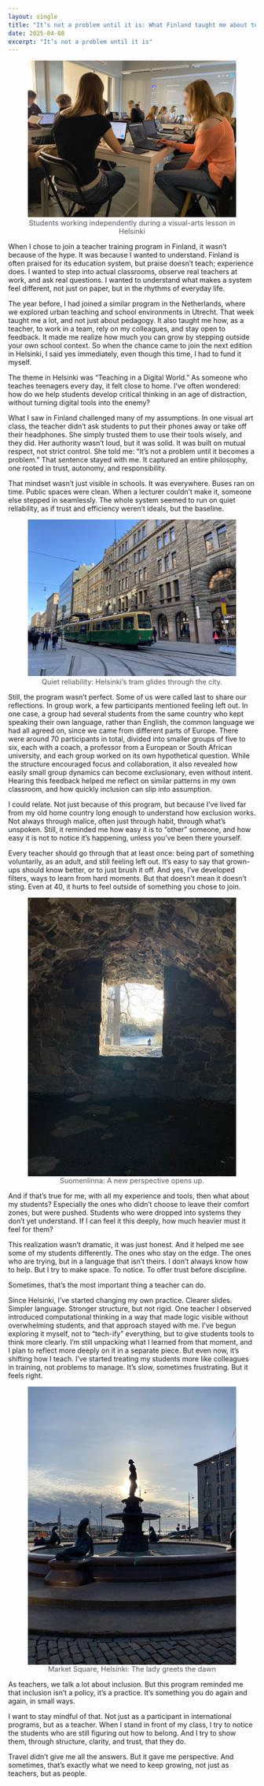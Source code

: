 ```yaml
---
layout: single
title: "It’s not a problem until it is: What Finland taught me about teaching"
date: 2025-04-08
excerpt: "It’s not a problem until it is"
---
```


<figure>
  <img src="/assets/images/IMG_0327.jpg" />
  <figcaption style="text-align:center; font-size:0.9rem; color:#555;">
    Students working independently during a visual-arts lesson in Helsinki
  </figcaption>
</figure>
When I chose to join a teacher training program in Finland, it wasn’t because of the hype. It was because I wanted to understand. Finland is often praised for its education system, but praise doesn’t teach; experience does. I wanted to step into actual classrooms, observe real teachers at work, and ask real questions. I wanted to understand what makes a system feel different, not just on paper, but in the rhythms of everyday life.

The year before, I had joined a similar program in the Netherlands, where we explored urban teaching and school environments in Utrecht. That week taught me a lot, and not just about pedagogy. It also taught me how, as a teacher, to work in a team, rely on my colleagues, and stay open to feedback. It made me realize how much you can grow by stepping outside your own school context. So when the chance came to join the next edition in Helsinki, I said yes immediately, even though this time, I had to fund it myself.

The theme in Helsinki was “Teaching in a Digital World.” As someone who teaches teenagers every day, it felt close to home. I’ve often wondered: how do we help students develop critical thinking in an age of distraction, without turning digital tools into the enemy?


What I saw in Finland challenged many of my assumptions. In one visual art class, the teacher didn’t ask students to put their phones away or take off their headphones. She simply trusted them to use their tools wisely, and they did. Her authority wasn’t loud, but it was solid. It was built on mutual respect, not strict control. She told me: “It’s not a problem until it becomes a problem.” That sentence stayed with me. It captured an entire philosophy, one rooted in trust, autonomy, and responsibility.

That mindset wasn’t just visible in schools. It was everywhere. Buses ran on time. Public spaces were clean. When a lecturer couldn’t make it, someone else stepped in seamlessly. The whole system seemed to run on quiet reliability, as if trust and efficiency weren’t ideals, but the baseline.

<figure>
  <img src="/assets/images/IMG_0414.jpeg" />
  <figcaption style="text-align:center; font-size:0.9rem; color:#555;">
    Quiet reliability: Helsinki’s tram glides through the city.
  </figcaption>
</figure>  

Still, the program wasn’t perfect. Some of us were called last to share our reflections. In group work, a few participants mentioned feeling left out. In one case, a group had several students from the same country who kept speaking their own language, rather than English, the common language we had all agreed on, since we came from different parts of Europe. There were around 70 participants in total, divided into smaller groups of five to six, each with a coach, a professor from a European or South African university, and each group worked on its own hypothetical question. While the structure encouraged focus and collaboration, it also revealed how easily small group dynamics can become exclusionary, even without intent. Hearing this feedback helped me reflect on similar patterns in my own classroom, and how quickly inclusion can slip into assumption.

I could relate. Not just because of this program, but because I’ve lived far from my old home country long enough to understand how exclusion works. Not always through malice, often just through habit, through what’s unspoken. Still, it reminded me how easy it is to “other” someone, and how easy it is not to notice it’s happening, unless you’ve been there yourself.

Every teacher should go through that at least once: being part of something voluntarily, as an adult, and still feeling left out. It’s easy to say that grown-ups should know better, or to just brush it off. And yes, I’ve developed filters, ways to learn from hard moments. But that doesn’t mean it doesn’t sting. Even at 40, it hurts to feel outside of something you chose to join.

<figure>
  <img src="/assets/images/IMG_0456.jpg" style="display:block; margin:0 auto;" />
  <figcaption style="text-align:center; font-size:0.9rem; color:#555;">
    Suomenlinna: A new perspective opens up.
  </figcaption>
</figure>  

And if that’s true for me, with all my experience and tools, then what about my students? Especially the ones who didn’t choose to leave their comfort zones, but were pushed. Students who were dropped into systems they don’t yet understand. If I can feel it this deeply, how much heavier must it feel for them?

This realization wasn’t dramatic, it was just honest. And it helped me see some of my students differently. The ones who stay on the edge. The ones who are trying, but in a language that isn’t theirs. I don’t always know how to help. But I try to make space. To notice. To offer trust before discipline.

Sometimes, that’s the most important thing a teacher can do.

Since Helsinki, I’ve started changing my own practice. Clearer slides. Simpler language. Stronger structure, but not rigid. One teacher I observed introduced computational thinking in a way that made logic visible without overwhelming students, and that approach stayed with me. I’ve begun exploring it myself, not to “tech-ify” everything, but to give students tools to think more clearly. I’m still unpacking what I learned from that moment, and I plan to reflect more deeply on it in a separate piece. But even now, it’s shifting how I teach. I’ve started treating my students more like colleagues in training, not problems to manage. It’s slow, sometimes frustrating. But it feels right.

<figure>
  <img src="/assets/images/IMG_0493.jpg"  style="display:block; margin:0 auto;"  />
  <figcaption style="text-align:center; font-size:0.9rem; color:#555;">
    Market Square, Helsinki: The lady greets the dawn
  </figcaption>
</figure>  

As teachers, we talk a lot about inclusion. But this program reminded me that inclusion isn’t a policy, it’s a practice. It’s something you do again and again, in small ways.

I want to stay mindful of that. Not just as a participant in international programs, but as a teacher. When I stand in front of my class, I try to notice the students who are still figuring out how to belong. And I try to show them, through structure, clarity, and trust, that they do.

Travel didn’t give me all the answers. But it gave me perspective. And sometimes, that’s exactly what we need to keep growing, not just as teachers, but as people.
